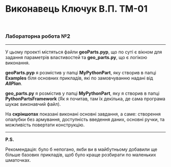 # Виконавець Ключук В.П. ТМ-01
<br>

### Лабораторна робота №2

<hr>

У цьому проекті містяться файли **geoParts.pyp**, що по суті є вікном для задання параметрів властивостей та **geo_parts.py**, що є логікою виконання.

**geoParts.pyp** я розмістив у папці **MyPythonPart**, яку створив в папці **Examples** біля основних прикладів, які по замовчуванню надані від ***AllPlan***.

**geo_parts.py** я розмістив у папці **MyPythonPart**, яку я створив в папці **PythonPartsFramework** (Як я почитав, там їх декілька, де сама програма шукає виконавчий файл).

На **скріншотах** показані виконані основні завдання, а саме: створення опалубки без армування, доступність введення даних, основні ручки, та можливість повертати конструкцію.

<hr>

**P.S.**

 Рекомендація: було б непогано, якби ви в майбутньому добавили ще більше базових прикладів, щоб було краще розбирати по маленьких шматочках.